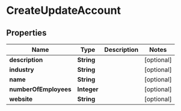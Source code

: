 # CreateUpdateAccount

## Properties
Name | Type | Description | Notes
------------ | ------------- | ------------- | -------------
**description** | **String** |  |  [optional]
**industry** | **String** |  |  [optional]
**name** | **String** |  |  [optional]
**numberOfEmployees** | **Integer** |  |  [optional]
**website** | **String** |  |  [optional]
